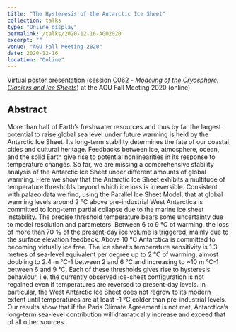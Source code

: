 ```yaml
---
title: "The Hysteresis of the Antarctic Ice Sheet"
collection: talks
type: "Online display"
permalink: /talks/2020-12-16-AGU2020
excerpt: ""
venue: "AGU Fall Meeting 2020"
date: 2020-12-16
location: "Online"
---
```


Virtual poster presentation (session [C062 - *Modeling of the Cryosphere: Glaciers and Ice Sheets*](https://agu.confex.com/agu/fm20/meetingapp.cgi/Session/111163 "https://agu.confex.com/agu/fm20/meetingapp.cgi/Session/111163")) at the AGU Fall Meeting 2020 (online).

## Abstract
More than half of Earth’s freshwater resources and thus by far the largest potential to raise global sea level under future warming is held by the Antarctic Ice Sheet. Its long-term stability determines the fate of our coastal cities and cultural heritage. Feedbacks between ice, atmosphere, ocean, and the solid Earth give rise to potential nonlinearities in its response to temperature changes. So far, we are missing a comprehensive stability analysis of the Antarctic Ice Sheet under different amounts of global warming. Here we show that the Antarctic Ice Sheet exhibits a multitude of temperature thresholds beyond which ice loss is irreversible. Consistent with palaeo data we find, using the Parallel Ice Sheet Model, that at global warming levels around 2 °C above pre-industrial West Antarctica is committed to long-term partial collapse due to the marine ice sheet instability. The precise threshold temperature bears some uncertainty due to model resolution and parameters. Between 6 to 9 °C of warming, the loss of more than 70 % of the present-day ice volume is triggered, mainly due to the surface elevation feedback. Above 10 °C Antarctica is committed to becoming virtually ice free. The ice sheet’s temperature sensitivity is 1.3 metres of sea-level equivalent per degree up to 2 °C of warming, almost doubling to 2.4 m °C-1 between 2 and 6 °C and increasing to ~10 m °C-1 between 6 and 9 °C. Each of these thresholds gives rise to hysteresis behaviour, i.e. the currently observed ice-sheet configuration is not regained even if temperatures are reversed to present-day levels. In particular, the West Antarctic Ice Sheet does not regrow to its modern extent until temperatures are at least -1 °C colder than pre-industrial levels. Our results show that if the Paris Climate Agreement is not met, Antarctica’s long-term sea-level contribution will dramatically increase and exceed that of all other sources.